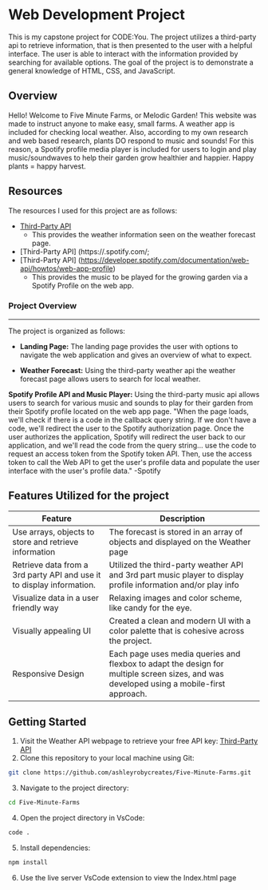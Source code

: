 # Web Development Project
This is my capstone project for CODE:You. The project utilizes a third-party api to retrieve information, that is then presented to the user with a helpful interface. 
The user is able to interact with the information provided by searching for available options. 
The goal of the project is to demonstrate a general knowledge of HTML, CSS, and JavaScript.

## Overview
 Hello! Welcome to Five Minute Farms, or Melodic Garden! This website was made to instruct anyone to make easy, small farms. A weather app is included for checking local weather. Also, according to my own research and web based research, plants DO respond to music and sounds! For this reason, a Spotify profile media player is included for users to login and play music/soundwaves to help their garden grow healthier and happier. Happy plants = happy harvest.

## Resources
The resources I used for this project are as follows:
- [Third-Party API](https://www.weatherapi.com)
    - This provides the weather information seen on the weather forecast page.
- [Third-Party API] (https://.spotify.com/;
- [Third-Party API] (https://developer.spotify.com/documentation/web-api/howtos/web-app-profile)
   - This provides the music to be played for the growing garden via a Spotify Profile on the web app.

### Project Overview
---

The project is organized as follows:

- **Landing Page:** The landing page provides the user with options to navigate the web application and gives an overview of what to expect.

- **Weather Forecast:** Using the third-party weather api the weather forecast page allows users to search for local weather. 

**Spotify Profile API and Music Player:** Using the third-party music api allows users to search for various music and sounds to play for their garden from their Spotify profile located on the web app page. "When the page loads, we'll check if there is a code in the callback query string. If we don't have a code, we'll redirect the user to the Spotify authorization page. Once the user authorizes the application, Spotify will redirect the user back to our application, and we'll read the code from the query string... use the code to request an access token from the Spotify token API. Then, use the access token to call the Web API to get the user's profile data and populate the user interface with the user's profile data." -Spotify

## Features Utilized for the project

  | Feature        | Description                           |
  |----------------|---------------------------------------|
  | Use arrays, objects to store and retrieve information| The forecast is stored in an array of objects and displayed on the Weather page| The Spotify Profile lets users login and retrieve data from Spotify music app. 
  | Retrieve data from a 3rd party API and use it to display information. | Utilized the third-party weather API and 3rd part music player to display profile information and/or play info|
  | Visualize data in a user friendly way | Relaxing images and color scheme, like candy for the eye. |
  | Visually appealing UI      | Created a clean and modern UI with a color palette that is cohesive across the project. |
  | Responsive Design | Each page uses media queries and flexbox to adapt the design for multiple screen sizes, and was developed using a mobile-first approach. |

## Getting Started
1. Visit the Weather API webpage to retrieve your free API key: [Third-Party API](https://www.weatherapi.com)
2. Clone this repository to your local machine using Git:

```bash
git clone https://github.com/ashleyrobycreates/Five-Minute-Farms.git
```
3. Navigate to the project directory:
```bash
cd Five-Minute-Farms
```
4. Open the project directory in VsCode:
```bash
code .
```
5. Install dependencies:
```bash
npm install
```
6. Use the live server VsCode extension to view the Index.html page







